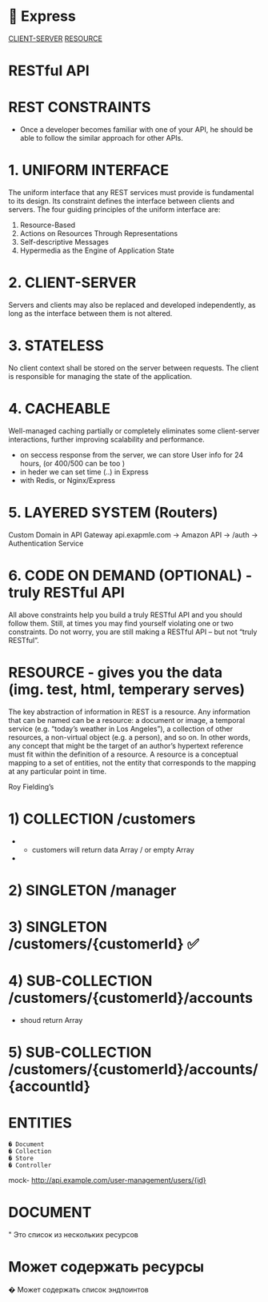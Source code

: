 # 🔮 Express 

 [CLIENT-SERVER](#CLIENT-SERVER)
 [RESOURCE](#resource-----gives-you-the-data-img-test-html-temperary-serves)

# RESTful API

# REST CONSTRAINTS 
- Once a developer becomes familiar with one of your API, he should be able to follow the similar approach for other APIs.

# 1. UNIFORM INTERFACE  

The uniform interface that any REST services must provide is fundamental to its
design. Its constraint defines the interface between clients and servers.
The four guiding principles of the uniform interface are:
1. Resource-Based
2. Actions on Resources Through Representations
3. Self-descriptive Messages
4. Hypermedia as the Engine of Application State

# 2. CLIENT-SERVER

Servers and clients may also be replaced and developed independently, as long
as the interface between them is not altered.

# 3. STATELESS 

No client context shall be stored on the server between requests. 
The client is responsible for managing the state of the application.


# 4. CACHEABLE 

Well-managed caching partially or completely eliminates some client-server
interactions, further improving scalability and performance.

- on seccess response from the server, we can store User info for 24 hours,   (or 400/500 can be too )
- in heder we can set time (..)  in Express
- with Redis, or Nginx/Express 

# 5. LAYERED SYSTEM  (Routers)

Custom Domain in API Gateway api.exapmle.com -> Amazon API -> /auth -> Authentication Service  


# 6. CODE ON DEMAND (OPTIONAL)  - truly RESTful API
All above constraints help you build a truly RESTful API and you should follow
them. Still, at times you may find yourself violating one or two constraints. Do not
worry, you are still making a RESTful API – but not “truly RESTful”.


#  RESOURCE  -  gives you the data (img. test, html, temperary serves)

The key abstraction of information in REST is a resource. Any information that
can be named can be a resource: a document or image, a temporal service (e.g.
“today’s weather in Los Angeles”), a collection of other resources, a non-virtual
object (e.g. a person), and so on. In other words, any concept that might be the
target of an author’s hypertext reference must fit within the definition of a
resource. A resource is a conceptual mapping to a set of entities, not the entity
that corresponds to the mapping at any particular point in time.

Roy Fielding’s


# 1) COLLECTION   /customers   
-   * customers will return data  Array / or empty Array 
- 

# 2) SINGLETON      /manager
# 3) SINGLETON      /customers/{customerId} ✅

# 4) SUB-COLLECTION /customers/{customerId}/accounts
- shoud return Array

# 5) SUB-COLLECTION /customers/{customerId}/accounts/{accountId}

# ENTITIES 
    � Document
    � Collection
    � Store
    � Controller


mock- http://api.example.com/user-management/users/{id}

# DOCUMENT

" Это список из нескольких ресурсов
# Может содержать ресурсы
� Может содержать список эндпоинтов
